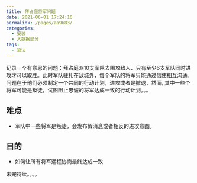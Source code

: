 ```yaml
---
title: 拜占庭将军问题
date: 2021-06-01 17:24:16
permalink: /pages/aa9683/
categories:
  - 安装
  - 大数据部分
tags:
  - 算法
---
```



记录一个有意思的问题：拜占庭派10支军队去围攻敌人、只有至少6支军队同时进攻才可以取胜。此时军队驻扎在敌城外，每个军队的将军只能通过信使相互沟通。问题在于他们必须制定一个共同的行动计划，进攻或者是撤退，然而, 其中一些个将军可能是叛徒，试图阻止忠诚的将军达成一致的行动计划。。。

<!-- more -->


## 难点

- 军队中一些将军是叛徒，会发布假消息或者相反的进攻意图。

## 目的

- 如何让所有将军远程协商最终达成一致

未完待续。。。。